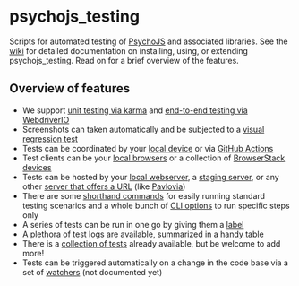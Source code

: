 # psychojs_testing
Scripts for automated testing of [PsychoJS](https://github.com/psychopy/psychojs) and associated libraries. See the [wiki](../../wiki) for detailed documentation on installing, using, or extending psychojs_testing. Read on for a brief overview of the features.

## Overview of features
* We support [unit testing via karma](../../wiki/Karma-testing) and [end-to-end testing via WebdriverIO](../../wiki#webdriverio-testing)
* Screenshots can taken automatically and be subjected to a [visual regression test](../../wiki/Visual-regression-testing-of-screenshots)
* Tests can be coordinated by your [local device](../../wiki/Test-script-shorthands) or via [GitHub Actions](../../wiki/Github-Workflows)
* Test clients can be your [local browsers](../../wiki/Setting-up-a-Selenium-or-Appium-server#setting-up-a-local-selenium-server) or a collection of [BrowserStack devices](../../wiki/Setting-up-a-Selenium-or-Appium-server#setting-up-a-local-selenium-server)
* Tests can be hosted by your [local webserver](../../wiki/Installation#d-install-a-local-webserver), a [staging server](../../wiki/Installation#f-staging-server), or any other [server that offers a URL](../../wiki/Testrun-CLI-options) (like [Pavlovia](https://pavlovia.org/))
* There are some [shorthand commands](../../wiki/Test-script-shorthands) for easily running standard testing scenarios and a whole bunch of [CLI options](../../wiki/Testrun-CLI-options) to run specific steps only
* A series of tests can be run in one go by giving them a [label](../../wiki/Test-configuration-file)
* A plethora of test logs are available, summarized in a [handy table](../../wiki/Organization-of-test-logs)
* There is a [collection of tests](../../wiki/Overview-of-tests) already available, but be welcome to add more!
* Tests can be triggered automatically on a change in the code base via a set of [watchers](../../package.json#L11) (not documented yet)


